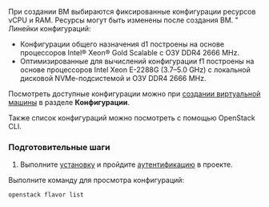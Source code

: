 При создании ВМ выбираются фиксированные конфигурации ресурсов vCPU и RAM. 
Ресурсы могут быть изменены после создания ВМ. "
Линейки конфигураций:
- Конфигурации общего назначения d1 построены на основе процессоров Intel® Xeon® Gold Scalable с ОЗУ DDR4 2666 MHz. 
- Оптимизированные для вычислений конфигурации f1 построены на основе процессоров Intel Xeon E-2288G (3.7–5.0 GHz) с локальной дисковой NVMe-подсистемой и ОЗУ DDR4 2666 MHz.

Посмотреть доступные конфигурации можно при [создании виртуальной машины](instance-create.md) в разделе **Конфигурации**.

Также список конфигураций можно посмотреть с помощью OpenStack CLI.

### Подготовительные шаги

1. Выполните [установку](ps.kz) и пройдите [аутентификацию](empty) в проекте.

Выполните команду для просмотра конфигураций:
```
openstack flavor list
```
